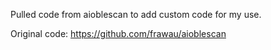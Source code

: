 Pulled code from aioblescan to add custom code for my use.

Original code:
https://github.com/frawau/aioblescan